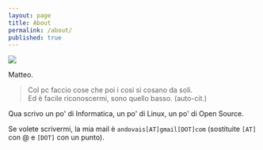 ```yaml
---
layout: page
title: About
permalink: /about/
published: true
---
```



<img class="itsame" src="https://pbs.twimg.com/profile_images/589901395186188289/K3zggXv2_400x400.png" />

Matteo.

> Col pc faccio cose che poi i cosi si cosano da soli. <br />Ed è facile riconoscermi, sono quello basso. (auto-cit.)

Qua scrivo un po' di Informatica, un po' di Linux, un po' di Open Source.

Se volete scrivermi, la mia mail è `andovais[AT]gmail[DOT]com`
(sostituite `[AT]` con @ e `[DOT]` con un punto).
